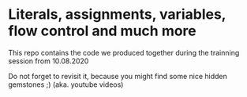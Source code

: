 # Literals, assignments, variables, flow control and much more

This repo contains the code we produced together during the trainning session from 10.08.2020

Do not forget to revisit it, because you might find some nice hidden gemstones ;) (aka. youtube videos)
